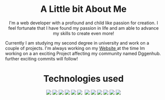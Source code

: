 
<h1 align="center">A Little bit About Me</h1>
<p align="center"> I'm a web developer with a profound and child like passion for creation. I feel fortunate that I have found my passion in life and am able to advance my skills to create even more!
</p>
<p>Currently I am studying my second degree in university and work on a couple of projects. I'm always working on my <span><a href="farbodmatin.ir"> Website </a></span>at the time Im working on a an exciting Project affecting my community named <span style="font-weight=bold;">Dggenhub</span>. further exciting commits will follow!</p>


<h1 align="center">Technologies used</h1>
<p align="center">
  <img src="https://img.shields.io/badge/Linux-FCC624?style=for-the-badge&logo=linux&logoColor=black"/>
  <img src="https://img.shields.io/badge/django-%23092E20?logo=django&logoColor=white"/>
  <img src="https://img.shields.io/badge/flask-%23000000?logo=flask&logoColor=white"/>
  <img src="https://img.shields.io/badge/nginx-%23009639?logo=nginx&logoColor=white"/>

  <img src="https://img.shields.io/badge/Docker-00000F?style=for-the-badge&logo=docker&logoColor=white"/>
<img src="https://img.shields.io/badge/Python-593D88?style=for-the-badge&logo=python&logoColor=white"/>
<img stc="https://img.shields.io/badge/javascript-%23F7DF1E?logo=javascript&logoColor=white"/>
  <img src="https://img.shields.io/badge/Postgres-316192?style=for-the-badge&logo=postgresql&logoColor=white"/>
  <img src="https://img.shields.io/badge/FastAPI-009688?style=for-the-badge&logo=fastapi&logoColor=white"/>
  <img src="https://img.shields.io/badge/React-20232A?style=for-the-badge&logo=react&logoColor=61DAFB"/>
  <img src="https://img.shields.io/badge/vercel-000000?style=for-the-badge&logo=vercel&logoColor=white"/>
  <img src="https://img.shields.io/badge/Puppeteer-0081CB?style=for-the-badge&logo=Jira&logoColor=white"/>
  <img src="https://img.shields.io/badge/GIT-E44C30?style=for-the-badge&logo=git&logoColor=white"/>
</p>

